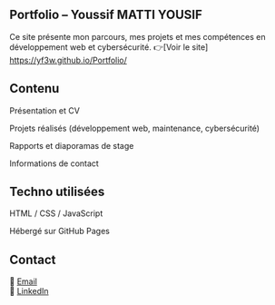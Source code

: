 ## Portfolio – Youssif MATTI YOUSIF

Ce site présente mon parcours, mes projets et mes compétences en développement web et cybersécurité.
👉[Voir le site] https://yf3w.github.io/Portfolio/

## Contenu

Présentation et CV

Projets réalisés (développement web, maintenance, cybersécurité)

Rapports et diaporamas de stage

Informations de contact

## Techno utilisées

HTML / CSS / JavaScript

Hébergé sur GitHub Pages

## Contact

📧 [Email](mailto:youssif.mattiyousif@ynov.com)  
💼 [LinkedIn](https://linkedin.com/in/youssif-matti-yousif) 
